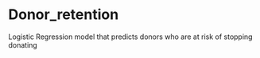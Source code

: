 # Donor_retention
Logistic Regression model that predicts donors who are at risk of stopping donating
